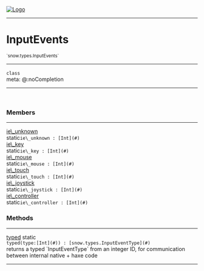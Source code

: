 
[![Logo](../../../images/logo.png)](../../../api/index.html)

---



<h1>InputEvents</h1>
<small>`snow.types.InputEvents`</small>



---

`class`
<span class="meta">
<br/>meta: @:noCompletion
</span>


---

&nbsp;
&nbsp;



<h3>Members</h3> <hr/><span class="member apipage">
                <a name="ie_unknown"><a class="lift" href="#ie_unknown">ie\_unknown</a></a><div class="clear"></div><span class="inline-block static">static</span><code class="signature apipage">ie\_unknown : [Int](#)</code><br/></span>
            <span class="small_desc_flat"></span><span class="member apipage">
                <a name="ie_key"><a class="lift" href="#ie_key">ie\_key</a></a><div class="clear"></div><span class="inline-block static">static</span><code class="signature apipage">ie\_key : [Int](#)</code><br/></span>
            <span class="small_desc_flat"></span><span class="member apipage">
                <a name="ie_mouse"><a class="lift" href="#ie_mouse">ie\_mouse</a></a><div class="clear"></div><span class="inline-block static">static</span><code class="signature apipage">ie\_mouse : [Int](#)</code><br/></span>
            <span class="small_desc_flat"></span><span class="member apipage">
                <a name="ie_touch"><a class="lift" href="#ie_touch">ie\_touch</a></a><div class="clear"></div><span class="inline-block static">static</span><code class="signature apipage">ie\_touch : [Int](#)</code><br/></span>
            <span class="small_desc_flat"></span><span class="member apipage">
                <a name="ie_joystick"><a class="lift" href="#ie_joystick">ie\_joystick</a></a><div class="clear"></div><span class="inline-block static">static</span><code class="signature apipage">ie\_joystick : [Int](#)</code><br/></span>
            <span class="small_desc_flat"></span><span class="member apipage">
                <a name="ie_controller"><a class="lift" href="#ie_controller">ie\_controller</a></a><div class="clear"></div><span class="inline-block static">static</span><code class="signature apipage">ie\_controller : [Int](#)</code><br/></span>
            <span class="small_desc_flat"></span>





<h3>Methods</h3> <hr/><span class="method apipage">
            <a name="typed"><a class="lift" href="#typed">typed</a></a> <span class="inline-block static">static</span><div class="clear"></div><code class="signature apipage">typed(type:[Int](#)<span></span>) : [snow.types.InputEventType](#)</code><br/><span class="small_desc_flat">returns a typed `InputEventType` from an integer ID, for communication between internal native + haxe code</span>
        </span>
    





---

&nbsp;
&nbsp;
&nbsp;
&nbsp;